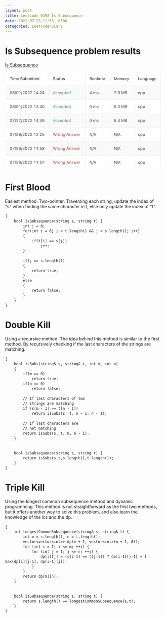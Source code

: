 ```yaml
---
layout: post
title: Leetcode 0392 Is Subsequence
date: 2022-07-28 11:53 -0500
categories: Leetcode-Diary
---
```

# Is Subsequence problem results

[Is Subsequence](https://leetcode.com/problems/is-subsequence/)

![Result](/assets/images/is_subsequence.png)


# First Blood
Easiest method. Two-pointer.
Traversing each string, update the index of "s" when finding the same character in t, else only update the index of "t".
```
{
    bool isSubsequence(string s, string t) {
        int j = 0;
        for(int i = 0; i < t.length() && j < s.length(); i++)
        {
            if(t[i] == s[j])
                j++;
        }
        
        if(j == s.length())
        {
            return true;
        }
        else
        {
            return false;
        }
    }
}
```
# Double Kill
Using a recursive method. The idea behind this method is similar to the first method. 
By recursively checking if the last characters of the strings are matching.

```
{
    bool isSubs(string& s, string& t, int m, int n)
    {
        if(m == 0)
            return true;
        if(n == 0)
            return false;
        
        // If last characters of two
        // strings are matching
        if (s[m - 1] == t[n - 1])
            return isSubs(s, t, m - 1, n - 1);
 
        // If last characters are
        // not matching
        return isSubs(s, t, m, n - 1);
    }
    
    
    bool isSubsequence(string s, string t) {
        return isSubs(s,t,s.length(),t.length());
    }
}
```
# Triple Kill
Using the longest common subsequence method and dynamic programming.
This method is not straightforward as the first two methods, but it offers another way to solve this problem, and also learn the knowledge of the lcs and the dp.
```
{
    int longestCommonSubsequence(string& s, string& t) {
        int m = s.length(), n = t.length();
        vector<vector<int>> dp(m + 1, vector<int>(n + 1, 0));
        for (int i = 1; i <= m; ++i) {
            for (int j = 1; j <= n; ++j) {
                dp[i][j] = (s[i-1] == t[j-1]) ? dp[i-1][j-1] + 1 : max(dp[i][j-1], dp[i-1][j]);
            }
        }
        return dp[m][n];
    }
    
    
    bool isSubsequence(string s, string t) {
        return s.length() == longestCommonSubsequence(s,t);
    }
}
```

